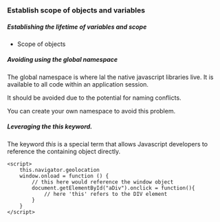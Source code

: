 ### Establish scope of objects and variables

##### Establishing the lifetime of variables and scope

- Scope of objects

##### Avoiding using the global namespace

The global namespace is where lal the native javascript libraries live. It is available to all code within an application session.

It should be avoided due to the potential for naming conflicts.

You can create your own namespace to avoid this problem.

##### Leveraging the *this* keyword.

The keyword *this* is a special term that allows Javascript developers to reference the containing object directly.

```
<script>
    this.navigator.geolocation
    window.onload = function () {
        // this here would reference the window object
        document.getElementById("aDiv").onclick = function(){
            // here 'this' refers to the DIV element
        }
    }
</script>
```